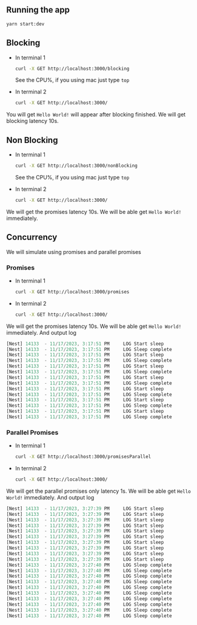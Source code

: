 ## Running the app
```bash
yarn start:dev
```

## Blocking
- In terminal 1
  ```bash
  curl -X GET http://localhost:3000/blocking
  ```
  See the CPU%, if you using mac just type `top`

- In terminal 2
  ```bash
  curl -X GET http://localhost:3000/
  ```
You will get `Hello World!` will appear after blocking finished. We will get blocking latency 10s.

## Non Blocking
- In terminal 1
  ```bash
  curl -X GET http://localhost:3000/nonBlocking
  ```
  See the CPU%, if you using mac just type `top`

- In terminal 2
  ```bash
  curl -X GET http://localhost:3000/
  ```
We will get the promises latency 10s. We will be able get `Hello World!` immediately.

## Concurrency
We will simulate using promises and parallel promises
### Promises
- In terminal 1
  ```bash
  curl -X GET http://localhost:3000/promises
  ```

- In terminal 2
  ```bash
  curl -X GET http://localhost:3000/
  ```
We will get the promises latency 10s. We will be able get `Hello World!` immediately. And output log
```js
[Nest] 14133  - 11/17/2023, 3:17:51 PM     LOG Start sleep
[Nest] 14133  - 11/17/2023, 3:17:51 PM     LOG Sleep complete
[Nest] 14133  - 11/17/2023, 3:17:51 PM     LOG Start sleep
[Nest] 14133  - 11/17/2023, 3:17:51 PM     LOG Sleep complete
[Nest] 14133  - 11/17/2023, 3:17:51 PM     LOG Start sleep
[Nest] 14133  - 11/17/2023, 3:17:51 PM     LOG Sleep complete
[Nest] 14133  - 11/17/2023, 3:17:51 PM     LOG Start sleep
[Nest] 14133  - 11/17/2023, 3:17:51 PM     LOG Sleep complete
[Nest] 14133  - 11/17/2023, 3:17:51 PM     LOG Start sleep
[Nest] 14133  - 11/17/2023, 3:17:51 PM     LOG Sleep complete
[Nest] 14133  - 11/17/2023, 3:17:51 PM     LOG Start sleep
[Nest] 14133  - 11/17/2023, 3:17:51 PM     LOG Sleep complete
[Nest] 14133  - 11/17/2023, 3:17:51 PM     LOG Start sleep
[Nest] 14133  - 11/17/2023, 3:17:51 PM     LOG Sleep complete
```

### Parallel Promises
- In terminal 1
  ```bash
  curl -X GET http://localhost:3000/promisesParallel
  ```

- In terminal 2
  ```bash
  curl -X GET http://localhost:3000/
  ```
We will get the parallel promises only latency 1s. We will be able get `Hello World!` immediately. And output log

```js
[Nest] 14133  - 11/17/2023, 3:27:39 PM     LOG Start sleep
[Nest] 14133  - 11/17/2023, 3:27:39 PM     LOG Start sleep
[Nest] 14133  - 11/17/2023, 3:27:39 PM     LOG Start sleep
[Nest] 14133  - 11/17/2023, 3:27:39 PM     LOG Start sleep
[Nest] 14133  - 11/17/2023, 3:27:39 PM     LOG Start sleep
[Nest] 14133  - 11/17/2023, 3:27:39 PM     LOG Start sleep
[Nest] 14133  - 11/17/2023, 3:27:39 PM     LOG Start sleep
[Nest] 14133  - 11/17/2023, 3:27:39 PM     LOG Start sleep
[Nest] 14133  - 11/17/2023, 3:27:39 PM     LOG Start sleep
[Nest] 14133  - 11/17/2023, 3:27:39 PM     LOG Start sleep
[Nest] 14133  - 11/17/2023, 3:27:40 PM     LOG Sleep complete
[Nest] 14133  - 11/17/2023, 3:27:40 PM     LOG Sleep complete
[Nest] 14133  - 11/17/2023, 3:27:40 PM     LOG Sleep complete
[Nest] 14133  - 11/17/2023, 3:27:40 PM     LOG Sleep complete
[Nest] 14133  - 11/17/2023, 3:27:40 PM     LOG Sleep complete
[Nest] 14133  - 11/17/2023, 3:27:40 PM     LOG Sleep complete
[Nest] 14133  - 11/17/2023, 3:27:40 PM     LOG Sleep complete
[Nest] 14133  - 11/17/2023, 3:27:40 PM     LOG Sleep complete
[Nest] 14133  - 11/17/2023, 3:27:40 PM     LOG Sleep complete
[Nest] 14133  - 11/17/2023, 3:27:40 PM     LOG Sleep complete
```